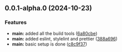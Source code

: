 ## 0.0.1-alpha.0 (2024-10-23)

### Features

- **main:** added all the build tools ([6a80cbe](https://github.com/arpitmalik832/react-js-vite-swc/commit/6a80cbeb9ec09bc345bd5cac241165ec398ab4e6))
- **main:** added eslint, stylelint and prettier ([388a696](https://github.com/arpitmalik832/react-js-vite-swc/commit/388a696a4d134936d90492d303668dd235529984))
- **main:** basic setup is done ([c8c9f37](https://github.com/arpitmalik832/react-js-vite-swc/commit/c8c9f37a5bb56b85e2e3102fe36f53e12557ce73))

